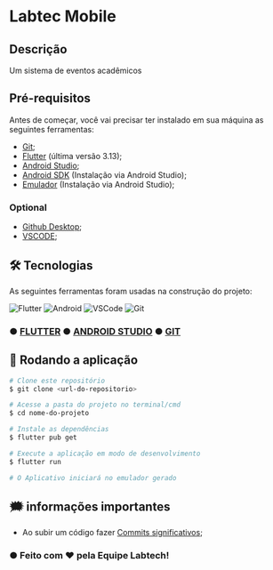# Labtec Mobile 

## Descrição

Um sistema de  eventos acadêmicos

## Pré-requisitos

Antes de começar, você vai precisar ter instalado em sua máquina as seguintes ferramentas:
- [Git](https://git-scm.com);
- [Flutter](https://docs.flutter.dev/get-started/install) (última versão 3.13);
- [Android Studio](https://developer.android.com/studio);
- [Android SDK](https://developer.android.com/studio?gclid=Cj0KCQjwpompBhDZARIsAFD_Fp80R_axKqICpIGwLkF7Ch_KCFe6KTJ4Pvc4IaKs93w_ZkxU_aFZyJsaAmS_EALw_wcB&gclsrc=aw.ds) (Instalação via Android Studio);
- [Emulador](https://developer.android.com/studio/run/emulator?hl=pt-br#avd) (Instalação via Android Studio);

### Optional 
- [Github Desktop](https://desktop.github.com/);
- [VSCODE](https://code.visualstudio.com/);

## 🛠 Tecnologias

As seguintes ferramentas foram usadas na construção do projeto:

![Flutter](https://img.shields.io/badge/Flutter-02569B?style=for-the-badge&logo=flutter&logoColor=white)
![Android](https://img.shields.io/badge/Android-3DDC84?style=for-the-badge&logo=android&logoColor=white)
![VSCode](https://img.shields.io/badge/Visual_Studio-0078d7?style=for-the-badge&logo=visual%20studio&logoColor=white)
![Git](https://img.shields.io/badge/Git-F05032?style=for-the-badge&logo=git&logoColor=white)

### ● [FLUTTER](https://docs.flutter.dev) ● [ANDROID STUDIO](https://developer.android.com/studio) ● [GIT](https://git-scm.com/)

## 🎲 Rodando a aplicação

```bash
# Clone este repositório
$ git clone <url-do-repositorio> 

# Acesse a pasta do projeto no terminal/cmd
$ cd nome-do-projeto

# Instale as dependências
$ flutter pub get

# Execute a aplicação em modo de desenvolvimento
$ flutter run

# O Aplicativo iniciará no emulador gerado
```

## 🗯️ informações importantes

- Ao subir um código fazer [Commits significativos](https://www.gitkraken.com/learn/git/best-practices/git-commit-message);

### ● Feito com ❤️ pela Equipe Labtech!
